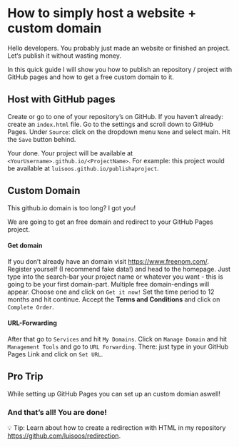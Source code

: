 # How to simply host a website + custom domain

Hello developers. You probably just made an website or finished an project. Let‘s publish it without wasting money. 

In this quick guide I will show you how to publish an repository / project with GitHub pages and how to get a free custom domain to it. 

## Host with GitHub pages
Create or go to one of your repository’s on GitHub. 
If you haven‘t already: create an `index.html` file. 
Go to the settings and scroll down to GitHub Pages. 
Under `Source`: click on the dropdown menu `None` and select main.
Hit the `Save` button behind. 

Your done. Your project will be available at `<YourUsername>.github.io/<ProjectName>`. For example: this project would be available at `luisoos.github.io/publishaproject`. 

## Custom Domain
This github.io domain is too long? I got you! 

We are going to get an free domain and redirect to your GitHub Pages project. 

#### Get domain

If you don’t already have an domain visit https://www.freenom.com/. 
Register yourself (I recommend fake data!) and head to the homepage. 
Just type into the search-bar your project name or whatever you want - this is going to be your first domain-part. 
Multiple free domain-endings will appear. 
Choose one and click on `Get it now!` 
Set the time period to 12 months and hit continue. 
Accept the **Terms and Conditions** and click on `Complete Order`.


#### URL-Forwarding
After that go to `Services` and hit `My Domains`. 
Click on `Manage Domain` and hit `Management Tools` and go to `URL Forwarding`. 
There: just type in your GitHub Pages Link and click on `Set URL`. 

## Pro Trip
While setting up GitHub Pages you can set up an custom domian aswell!

### And that’s all! You are done!

💡 Tip: Learn about how to create a redirection with HTML in my repository https://github.com/luisoos/redirection.
